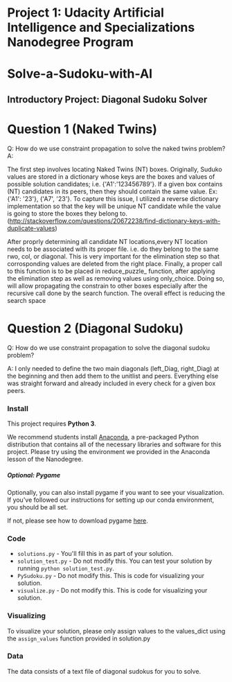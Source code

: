 # Project 1: Udacity Artificial Intelligence and Specializations Nanodegree Program
# Solve-a-Sudoku-with-AI

## Introductory Project: Diagonal Sudoku Solver

# Question 1 (Naked Twins)
Q: How do we use constraint propagation to solve the naked twins problem?  
A: 

The first step involves locating Naked Twins (NT) boxes. Originally, Suduko values are stored in a dictionary whose keys are the boxes and values of possible solution candidates; i.e. {'A1':'123456789'}. If a given box contains (NT) candidates in its peers, then they should contain the same value. Ex: {'A1': '23'}, {'A7', '23'}. To capture this issue, I utilized a reverse dictionary implementation so that the key will be unique NT candidate while the value is going to store the boxes they belong to.  (http://stackoverflow.com/questions/20672238/find-dictionary-keys-with-duplicate-values)
  
After proprly determining all candidate NT locations,every NT location needs to be associated with its proper file. i.e. do they belong to the same rwo, col, or diagonal. This is very important for the elimination step so that corrosponding values are deleted from the right place.
Finally, a proper call to this function is to be placed in reduce_puzzle_ function, after applying the elimination step as well as removing values using only_choice. Doing so, will allow propagating the constrain to other boxes especially after the recursive call done by the search function. The overall effect is reducing the search space       



# Question 2 (Diagonal Sudoku)
Q: How do we use constraint propagation to solve the diagonal sudoku problem?  

A: 
I only needed to define the two main diagonals (left_Diag, right_Diag) at the beginning and then add them to the unitlist and peers. Everything else was straight forward and already included in every check for a given box peers.  





### Install

This project requires **Python 3**.

We recommend students install [Anaconda](https://www.continuum.io/downloads), a pre-packaged Python distribution that contains all of the necessary libraries and software for this project. 
Please try using the environment we provided in the Anaconda lesson of the Nanodegree.

##### Optional: Pygame

Optionally, you can also install pygame if you want to see your visualization. If you've followed our instructions for setting up our conda environment, you should be all set.

If not, please see how to download pygame [here](http://www.pygame.org/download.shtml).

### Code

* `solutions.py` - You'll fill this in as part of your solution.
* `solution_test.py` - Do not modify this. You can test your solution by running `python solution_test.py`.
* `PySudoku.py` - Do not modify this. This is code for visualizing your solution.
* `visualize.py` - Do not modify this. This is code for visualizing your solution.

### Visualizing

To visualize your solution, please only assign values to the values_dict using the ```assign_values``` function provided in solution.py

### Data

The data consists of a text file of diagonal sudokus for you to solve.
